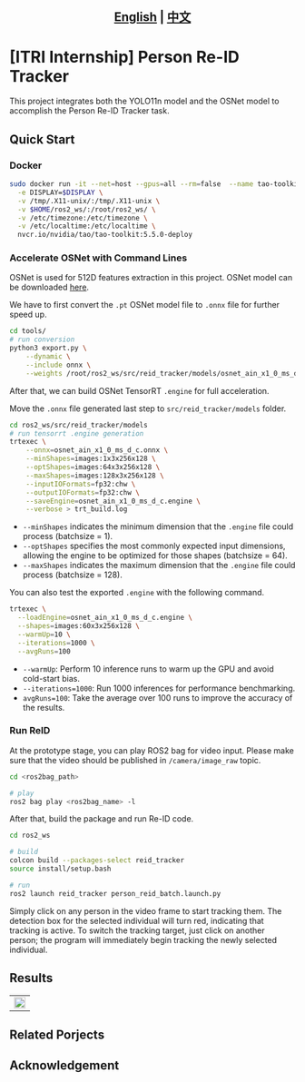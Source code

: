 <h2 align="center">
  <strong>
    <a href="README.md">English</a> | <a href="README_ch.md">中文</a>
  </strong>
</h2>

# [ITRI Internship] Person Re-ID Tracker
<!-- 
This project is largely based on [ros2_tao_pointpillars](https://github.com/NVIDIA-AI-IOT/ros2_tao_pointpillars). The code is modified for Mask2Former TensorRT .engine file inference. -->

This project integrates both the YOLO11n model and the OSNet model to accomplish the Person Re-ID Tracker task.

## Quick Start
### Docker
```bash
sudo docker run -it --net=host --gpus=all --rm=false  --name tao-toolkit-5.5.0-deploy \
  -e DISPLAY=$DISPLAY \
  -v /tmp/.X11-unix/:/tmp/.X11-unix \
  -v $HOME/ros2_ws/:/root/ros2_ws/ \
  -v /etc/timezone:/etc/timezone \
  -v /etc/localtime:/etc/localtime \
  nvcr.io/nvidia/tao/tao-toolkit:5.5.0-deploy
```

### Accelerate OSNet with Command Lines
OSNet is used for 512D features extraction in this project. OSNet model can be downloaded [here](https://kaiyangzhou.github.io/deep-person-reid/MODEL_ZOO).

We have to first convert the `.pt` OSNet model file to `.onnx` file for further speed up. 

```bash
cd tools/
# run conversion
python3 export.py \
    --dynamic \
    --include onnx \
    --weights /root/ros2_ws/src/reid_tracker/models/osnet_ain_x1_0_ms_d_c.pt
```

After that, we can build OSNet TensorRT `.engine` for full acceleration. 

Move the `.onnx` file generated last step to `src/reid_tracker/models` folder. 
```bash
cd ros2_ws/src/reid_tracker/models
# run tensorrt .engine generation
trtexec \
    --onnx=osnet_ain_x1_0_ms_d_c.onnx \
    --minShapes=images:1x3x256x128 \
    --optShapes=images:64x3x256x128 \
    --maxShapes=images:128x3x256x128 \
    --inputIOFormats=fp32:chw \
    --outputIOFormats=fp32:chw \
    --saveEngine=osnet_ain_x1_0_ms_d_c.engine \
    --verbose > trt_build.log
```

- `--minShapes` indicates the minimum dimension that the `.engine` file could process (batchsize = 1).
- `--optShapes` specifies the most commonly expected input dimensions, allowing the engine to be optimized for those shapes (batchsize = 64).
- `--maxShapes` indicates the maximum dimension that the `.engine` file could process (batchsize = 128).

You can also test the exported `.engine` with the following command.

```bash
trtexec \
  --loadEngine=osnet_ain_x1_0_ms_d_c.engine \
  --shapes=images:60x3x256x128 \
  --warmUp=10 \
  --iterations=1000 \
  --avgRuns=100
```

- `--warmUp`: Perform 10 inference runs to warm up the GPU and avoid cold-start bias.
- `--iterations=1000`: Run 1000 inferences for performance benchmarking.
- `avgRuns=100`: Take the average over 100 runs to improve the accuracy of the results.

### Run ReID
At the prototype stage, you can play ROS2 bag for video input. Please make sure that the video should be published in `/camera/image_raw` topic. 

```bash
cd <ros2bag_path>

# play
ros2 bag play <ros2bag_name> -l

```
After that, build the package and run Re-ID code.
```bash
cd ros2_ws

# build
colcon build --packages-select reid_tracker
source install/setup.bash

# run
ros2 launch reid_tracker person_reid_batch.launch.py
```

Simply click on any person in the video frame to start tracking them. The detection box for the selected individual will turn red, indicating that tracking is active. To switch the tracking target, just click on another person; the program will immediately begin tracking the newly selected individual.

## Results
<table style="width: 100%; table-layout: fixed;">
  <tr>
    <td style="width: 100%; vertical-align: top;">
      <div style="width: 100%; text-align: center;">
        <img src="readme_media/reid_tracker_.gif" style="width: 100%;" />
        <!-- <div style="margin-top: 8px;">Mapillary</div> -->
      </div>
    </td>
  </tr>
</table>


## Related Porjects

## Acknowledgement
